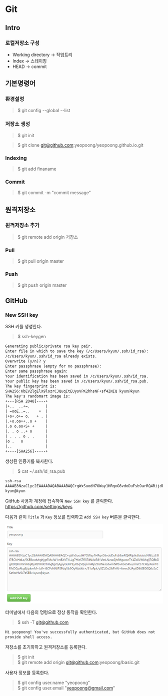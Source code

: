 Git
===

Intro
-----

### 로컬저장소 구성
  * Working directory -> 작업트리
  * Index -> 스테이징
  * HEAD -> commit

기본명령어 
---------

### 환경설정

>$ git config --global --list 

### 저장소 생성

>$ git init 

>$ git clone git@github.com:yeopoong/yeopoong.github.io.git

### Indexing 

>$ git add finaname 

### Commit 

>$ git commit -m "commit message" 


원격저장소
---------

### 원격저장소 추가

>$ git remote add origin 저장소

### Pull 

>$ git pull origin master 

### Push 

>$ git push origin master 


GitHub
------

### New SSH key

SSH 키를 생성한다.
>$ ssh-keygen

```
Generating public/private rsa key pair.
Enter file in which to save the key (/c/Users/kyun/.ssh/id_rsa):
/c/Users/kyun/.ssh/id_rsa already exists.
Overwrite (y/n)? y
Enter passphrase (empty for no passphrase):
Enter same passphrase again:
Your identification has been saved in /c/Users/kyun/.ssh/id_rsa.
Your public key has been saved in /c/Users/kyun/.ssh/id_rsa.pub.
The key fingerprint is:
SHA256:KbEV2lgElX9lozrCJQuqItEUysVPK2hhsNF+sf4ZNIQ kyun@kyun
The key's randomart image is:
+---[RSA 2048]----+
|+..  ..+=.       |
| =ooE..=..    +  |
|+o+.o+= o.   + . |
|.+o.oo++..o +    |
|.o o.oo+S+ +     |
|. . o ..+ o      |
| . . . o . .     |
|o .   o          |
|..               |
+----[SHA256]-----+
```

생성된 인증키를 복사한다.
>$ cat ~/.ssh/id_rsa.pub 

```
ssh-rsa AAAAB3NzaC1yc2EAAAADAQABAAABAQC+gWxSuodH7OWay1HRqxG6vdoDuFsb9arRQ4RijdkdlsicisicNNJzz53II7BCNHdLs/5KEBxxdvhghjgtFMcJW1vtBXVT1LLg7HieSTfRiTdNAcR81VbtLNvxaSjhfMgacsnTY4Zc0VMMqIj7QBbDgXDQRUXVsIi8ql8yREVXdCtHngfgZqAjpyGLHPEyR3qSQqsimMpZ65WesLdwmtWbvXo6SRvu/mVc57CRqrA6riT0RfxDGpAkg8j/pkmM+Jdf+l6CPvNNIPSPdqVb9OyWatKtt+/31oFpk/yXZLOo2lkFhW+fwwc0UAy4D6tEB00Q6v2cCSefocHV0J7z5EBv kyun@kyun
```

GitHub 사용자 계정에 접속하여 `New SSH key` 를 클릭한다.
https://github.com/settings/keys

다음과 같이 `Title` 과 `Key` 정보를 입력하고 `Add SSH key` 버튼을 클릭한다.  

![](image/add_ssh_key.png)


터미널에서 다음의 명령으로 정상 동작을 확인한다.
>$ ssh -T git@github.com 
```
Hi yeopoong! You've successfully authenticated, but GitHub does not provide shell access.
```

저장소를 초기화하고 원격저장소를 등록한다.
>$ git init  
>$ git remote add origin git@github.com:yeopoong/basic.git

사용자 정보를 등록한다.
>$ git config user.name "yeopoong"  
>$ git config user.email "yeopoong@gmail.com"
